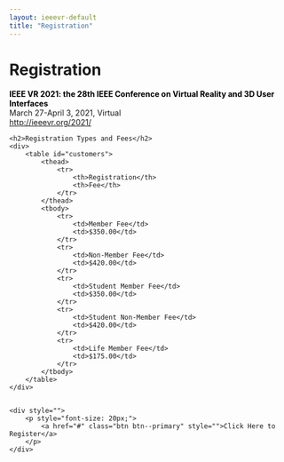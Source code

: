 ```yaml
---
layout: ieeevr-default
title: "Registration"
---
```


<style>
    <style>
    
    table {
        margin: 0 auto;
    }

    #customers {
        font-family: Arial, Helvetica, sans-serif;

        width: 100%;
    }

    #customers td,
    #customers th {
        border: 1px solid #ddd;
        padding: 8px;
    }

    #customers tr:nth-child(even) {
        background-color: #f2f2f2;
    }

    /*#customers tr:hover {background-color: #ddd;}*/

    #customers th {
        padding-top: 12px;
        padding-bottom: 12px;
        text-align: left;
        background-color: #00aeef;
        color: white;
    }

</style>

<div>
    <h1 id="registration"> Registration</h1>
    <p>
        <strong style="color: black">IEEE VR 2021: the 28th IEEE Conference on Virtual Reality and 3D User Interfaces</strong><br /> March 27-April 3, 2021, Virtual
        <br />
        <a href="http://ieeevr.org/2021/">http://ieeevr.org/2021/</a>
    </p>


    <h2>Registration Types and Fees</h2>
    <div>
        <table id="customers">
            <thead>
                <tr>
                    <th>Registration</th>
                    <th>Fee</th>
                </tr>
            </thead>
            <tbody>
                <tr>
                    <td>Member Fee</td>
                    <td>$350.00</td>
                </tr>
                <tr>
                    <td>Non-Member Fee</td>
                    <td>$420.00</td>
                </tr>
                <tr>
                    <td>Student Member Fee</td>
                    <td>$350.00</td>
                </tr>
                <tr>
                    <td>Student Non-Member Fee</td>
                    <td>$420.00</td>
                </tr>
                <tr>
                    <td>Life Member Fee</td>
                    <td>$175.00</td>
                </tr>
            </tbody>
        </table>
    </div>


    <div style="">
        <p style="font-size: 20px;">
            <a href="#" class="btn btn--primary" style="">Click Here to Register</a>
        </p>
    </div>


</div>
